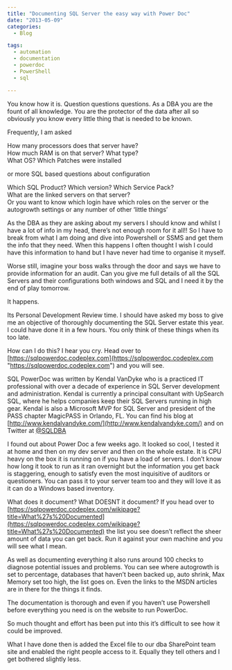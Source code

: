 ```yaml
---
title: "Documenting SQL Server the easy way with Power Doc"
date: "2013-05-09" 
categories:
  - Blog

tags:
  - automation
  - documentation
  - powerdoc
  - PowerShell
  - sql

---
```

You know how it is. Question questions questions. As a DBA you are the fount of all knowledge. You are the protector of the data after all so obviously you know every little thing that is needed to be known.

Frequently, I am asked

How many processors does that server have?  
How much RAM is on that server? What type?  
What OS? Which Patches were installed

or more SQL based questions about configuration

Which SQL Product? Which version? Which Service Pack?  
What are the linked servers on that server?  
Or you want to know which login have which roles on the server or the autogrowth settings or any number of other ‘little things’

As the DBA as they are asking about my servers I should know and whilst I have a lot of info in my head, there’s not enough room for it all!! So I have to break from what I am doing and dive into Powershell or SSMS and get them the info that they need. When this happens I often thought I wish I could have this information to hand but I have never had time to organise it myself.

Worse still, imagine your boss walks through the door and says we have to provide information for an audit. Can you give me full details of all the SQL Servers and their configurations both windows and SQL and I need it by the end of play tomorrow.

It happens.

Its Personal Development Review time. I should have asked my boss to give me an objective of thoroughly documenting the SQL Server estate this year. I could have done it in a few hours. You only think of these things when its too late.

How can I do this? I hear you cry. Head over to [https://sqlpowerdoc.codeplex.com](https://sqlpowerdoc.codeplex.com "https://sqlpowerdoc.codeplex.com") and you will see.

SQL PowerDoc was written by Kendal VanDyke who is a practiced IT professional with over a decade of experience in SQL Server development and administration. Kendal is currently a principal consultant with UpSearch SQL, where he helps companies keep their SQL Servers running in high gear. Kendal is also a Microsoft MVP for SQL Server and president of the PASS chapter MagicPASS in Orlando, FL. You can find his blog at [http://www.kendalvandyke.com/](http://www.kendalvandyke.com/) and on Twitter at [@SQLDBA](https://twitter.com/@SQLDBA)

I found out about Power Doc a few weeks ago. It looked so cool, I tested it at home and then on my dev server and then on the whole estate. It is CPU heavy on the box it is running on if you have a load of servers. I don’t know how long it took to run as it ran overnight but the information you get back is staggering, enough to satisfy even the most inquisitive of auditors or questioners. You can pass it to your server team too and they will love it as it can do a Windows based inventory.

What does it document? What DOESNT it document? If you head over to [https://sqlpowerdoc.codeplex.com/wikipage?title=What%27s%20Documented](https://sqlpowerdoc.codeplex.com/wikipage?title=What%27s%20Documented) the list you see doesn’t reflect the sheer amount of data you can get back. Run it against your own machine and you will see what I mean.

As well as documenting everything it also runs around 100 checks to diagnose potential issues and problems. You can see where autogrowth is set to percentage, databases that haven’t been backed up, auto shrink, Max Memory set too high, the list goes on. Even the links to the MSDN articles are in there for the things it finds.

The documentation is thorough and even if you haven’t use Powershell before everything you need is on the website to run PowerDoc.

So much thought and effort has been put into this it’s difficult to see how it could be improved.

What I have done then is added the Excel file to our dba SharePoint team site and enabled the right people access to it. Equally they tell others and I get bothered slightly less.

